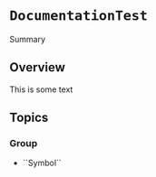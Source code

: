 # ``DocumentationTest``

<!--@START_MENU_TOKEN@-->Summary<!--@END_MENU_TOKEN@-->

## Overview

This is some text

## Topics

### <!--@START_MENU_TOKEN@-->Group<!--@END_MENU_TOKEN@-->

- <!--@START_MENU_TOKEN@-->``Symbol``<!--@END_MENU_TOKEN@-->

